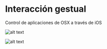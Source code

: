Interacción gestual
====

Control de aplicaciones de OSX a través de iOS

![alt text](https://raw.githubusercontent.com/antoniojuansanchez/remote-me-app/master/captura1.png)

![alt text](https://raw.githubusercontent.com/antoniojuansanchez/remote-me-app/master/captura2.png)
